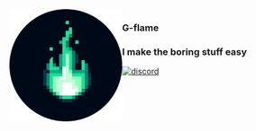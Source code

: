 <img src="https://raw.githubusercontent.com/g-flame-oss/.github/refs/heads/main/profile/logo-black.png" align="left" width="200"/>
 
 
### **G-flame** 
### I make the boring stuff easy

[![discord](https://dcbadge.limes.pink/api/server/https://discord.gg/n89WUuuCsS)](https://discord.gg/n89WUuuCsS)
